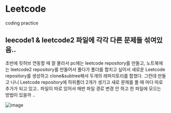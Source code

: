 # Leetcode
coding practice

## leecode1 & leetcode2 파일에 각각 다른 문제들 섞여있음..
초반에 릿허브 연동할 때 잘 몰라서 pc에는 leetcode repository를 만들고,
노트북에는 leetcode2 repository를 만들어서 풀다가 폴더를 합치고 싶어서
새로운 Leetcode repository를 생성하고 clone&subtree해서 두개의 레파지토리를 합쳤다.
그런데 만들고 나니 Leetcode repository에 하위폴더 2개가 생기고
새로 문제를 풀 때 마다 따로 추가가 되고 있고.. 
파일이 따로 있어서 매번 파일 경로 변경 안 하고 한 파일에 모으는 방법이 있을까 ..


![image](https://github.com/minkyunglee1012/Leetcode/assets/156975194/ef686ddb-41e3-4d8f-beee-d0d2b98b6145)
